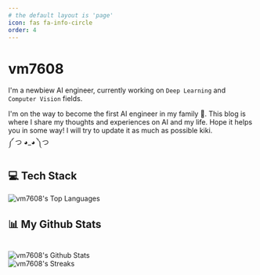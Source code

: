 ```yaml
---
# the default layout is 'page'
icon: fas fa-info-circle
order: 4
---
```


<!-- > Add Markdown syntax content to file `_tabs/about.md`{: .filepath } and it will show up on this page.
{: .prompt-tip } -->
# **vm7608**

I'm a newbiew AI engineer, currently working on `Deep Learning` and `Computer Vision` fields.

I'm on the way to become the first AI engineer in my family 🤭. This blog is where I share my thoughts and experiences on AI and my life. Hope it helps you in some way! I will try to update it as much as possible kiki. \
༼ つ ◕_◕ ༽つ

## **💻 Tech Stack**

<img alt="vm7608's Top Languages" src="https://github-readme-stats.vercel.app/api/top-langs/?username=vm7608&langs_count=8&count_private=true&layout=compact&theme=react&hide_border=true&bg_color=0D1117" />

## **📊 My Github Stats**

<br/>
  <img alt="vm7608's Github Stats" src="https://github-readme-stats.vercel.app/api?username=vm7608&show_icons=true&count_private=true&theme=react&hide_border=true&bg_color=0D1117" />
  <br/>
  <img alt="vm7608's Streaks" src="https://github-readme-streak-stats.herokuapp.com/?user=vm7608&langs_count=8&count_private=true&layout=compact&theme=react&hide_border=true&bg_color=0D1117" />
<br/>

<br/>
